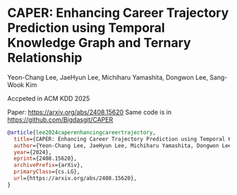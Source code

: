 # CAPER: Enhancing Career Trajectory Prediction using Temporal Knowledge Graph and Ternary Relationship

Yeon-Chang Lee, JaeHyun Lee, Michiharu Yamashita, Dongwon Lee, Sang-Wook Kim

Accpeted in ACM KDD 2025

Paper: https://arxiv.org/abs/2408.15620
Same code is in https://github.com/Bigdasgit/CAPER

```bibtex
@article{lee2024caperenhancingcareertrajectory,
  title={CAPER: Enhancing Career Trajectory Prediction using Temporal Knowledge Graph and Ternary Relationship},
  author={Yeon-Chang Lee, JaeHyun Lee, Michiharu Yamashita, Dongwon Lee and Sang-Wook Kim},
  year={2024},
  eprint={2408.15620},
  archivePrefix={arXiv},
  primaryClass={cs.LG},
  url={https://arxiv.org/abs/2408.15620}, 
}

